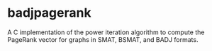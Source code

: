 # badjpagerank
A C implementation of the power iteration algorithm to compute the PageRank vector for graphs in SMAT, BSMAT, and BADJ formats.
